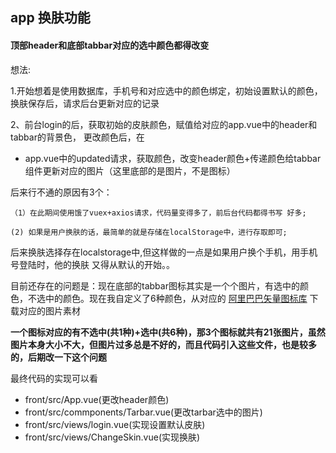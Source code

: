 ## app 换肤功能

#### 顶部header和底部tabbar对应的选中颜色都得改变

想法: 


1.开始想着是使用数据库，手机号和对应选中的颜色绑定，初始设置默认的颜色，
换肤保存后，请求后台更新对应的记录

2、前台login的后，获取初始的皮肤颜色，赋值给对应的app.vue中的header和
tabbar的背景色， 更改颜色后，在
 
  * app.vue中的updated请求，获取颜色，改变header颜色+传递颜色给tabbar
组件更新对应的图片（这里底部的是图片，不是图标）

后来行不通的原因有3个： 
  
  `（1）在此期间使用饿了vuex+axios请求，代码量变得多了，前后台代码都得书写
  好多;`
   
   `(2) 如果是用户换肤的话，最简单的就是存储在localStorage中，进行存取即可;`

后来换肤选择存在localstorage中,但这样做的一点是如果用户换个手机，用手机号登陆时，他的换肤
又得从默认的开始。。

目前还存在的问题是：现在底部的tabbar图标其实是一个个图片，有选中的颜色，不选中的颜色。现在我自定义了6种颜色，从对应的 [阿里巴巴矢量图标库](https://www.iconfont.cn/search/index?searchType=icon&q=%E6%89%AB%E6%8F%8F) 下载对应的图片素材

 **一个图标对应的有不选中(共1种)+选中(共6种)，那3个图标就共有21张图片，虽然图片本身大小不大，但图片过多总是不好的，而且代码引入这些文件，也是较多的，后期改一下这个问题**


最终代码的实现可以看 
  
  - front/src/App.vue(更改header颜色)
  - front/src/commponents/Tarbar.vue(更改tarbar选中的图片)
  - front/src/views/login.vue(实现设置默认皮肤)
  - front/src/views/ChangeSkin.vue(实现换肤)



